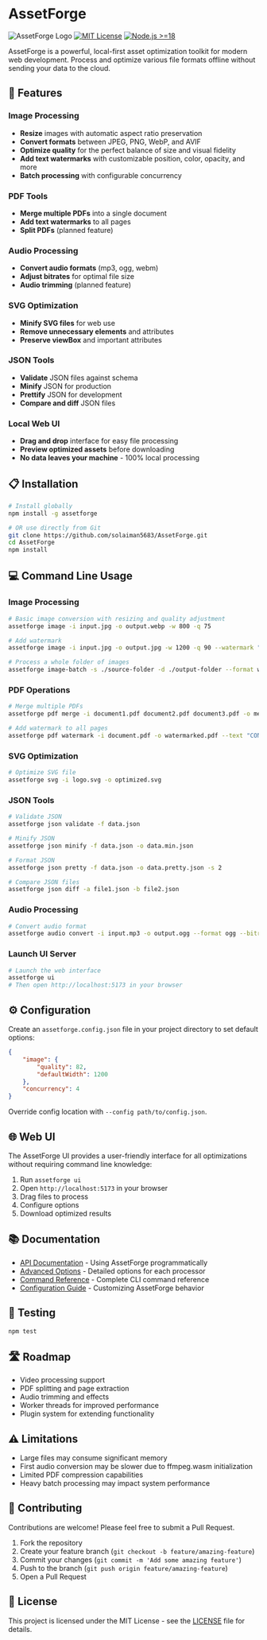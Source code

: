 # AssetForge

![AssetForge Logo](https://img.shields.io/badge/AssetForge-Local%20Asset%20Optimization-blue)
[![MIT License](https://img.shields.io/badge/License-MIT-green.svg)](LICENSE)
[![Node.js >=18](https://img.shields.io/badge/Node.js-%3E%3D18-brightgreen)](https://nodejs.org/)

AssetForge is a powerful, local-first asset optimization toolkit for modern web development. Process and optimize various file formats offline without sending your data to the cloud.

## 🚀 Features

### Image Processing

- **Resize** images with automatic aspect ratio preservation
- **Convert formats** between JPEG, PNG, WebP, and AVIF
- **Optimize quality** for the perfect balance of size and visual fidelity
- **Add text watermarks** with customizable position, color, opacity, and more
- **Batch processing** with configurable concurrency

### PDF Tools

- **Merge multiple PDFs** into a single document
- **Add text watermarks** to all pages
- **Split PDFs** (planned feature)

### Audio Processing

- **Convert audio formats** (mp3, ogg, webm)
- **Adjust bitrates** for optimal file size
- **Audio trimming** (planned feature)

### SVG Optimization

- **Minify SVG files** for web use
- **Remove unnecessary elements** and attributes
- **Preserve viewBox** and important attributes

### JSON Tools

- **Validate** JSON files against schema
- **Minify** JSON for production
- **Prettify** JSON for development
- **Compare and diff** JSON files

### Local Web UI

- **Drag and drop** interface for easy file processing
- **Preview optimized assets** before downloading
- **No data leaves your machine** - 100% local processing

## 📋 Installation

```bash
# Install globally
npm install -g assetforge

# OR use directly from Git
git clone https://github.com/solaiman5683/AssetForge.git
cd AssetForge
npm install
```

## 💻 Command Line Usage

### Image Processing

```bash
# Basic image conversion with resizing and quality adjustment
assetforge image -i input.jpg -o output.webp -w 800 -q 75

# Add watermark
assetforge image -i input.jpg -o output.jpg -w 1200 -q 90 --watermark "© Copyright 2025"

# Process a whole folder of images
assetforge image-batch -s ./source-folder -d ./output-folder --format webp --quality 80
```

### PDF Operations

```bash
# Merge multiple PDFs
assetforge pdf merge -i document1.pdf document2.pdf document3.pdf -o merged.pdf

# Add watermark to all pages
assetforge pdf watermark -i document.pdf -o watermarked.pdf --text "CONFIDENTIAL"
```

### SVG Optimization

```bash
# Optimize SVG file
assetforge svg -i logo.svg -o optimized.svg
```

### JSON Tools

```bash
# Validate JSON
assetforge json validate -f data.json

# Minify JSON
assetforge json minify -f data.json -o data.min.json

# Format JSON
assetforge json pretty -f data.json -o data.pretty.json -s 2

# Compare JSON files
assetforge json diff -a file1.json -b file2.json
```

### Audio Processing

```bash
# Convert audio format
assetforge audio convert -i input.mp3 -o output.ogg --format ogg --bitrate 128k
```

### Launch UI Server

```bash
# Launch the web interface
assetforge ui
# Then open http://localhost:5173 in your browser
```

## ⚙️ Configuration

Create an `assetforge.config.json` file in your project directory to set default options:

```json
{
	"image": {
		"quality": 82,
		"defaultWidth": 1200
	},
	"concurrency": 4
}
```

Override config location with `--config path/to/config.json`.

## 🌐 Web UI

The AssetForge UI provides a user-friendly interface for all optimizations without requiring command line knowledge:

1. Run `assetforge ui`
2. Open `http://localhost:5173` in your browser
3. Drag files to process
4. Configure options
5. Download optimized results

## 📚 Documentation

- [API Documentation](./docs/api.md) - Using AssetForge programmatically
- [Advanced Options](./docs/advanced-options.md) - Detailed options for each processor
- [Command Reference](./docs/commands.md) - Complete CLI command reference
- [Configuration Guide](./docs/configuration.md) - Customizing AssetForge behavior

## 🧪 Testing

```bash
npm test
```

## 🛣️ Roadmap

- Video processing support
- PDF splitting and page extraction
- Audio trimming and effects
- Worker threads for improved performance
- Plugin system for extending functionality

## ⚠️ Limitations

- Large files may consume significant memory
- First audio conversion may be slower due to ffmpeg.wasm initialization
- Limited PDF compression capabilities
- Heavy batch processing may impact system performance

## 🤝 Contributing

Contributions are welcome! Please feel free to submit a Pull Request.

1. Fork the repository
2. Create your feature branch (`git checkout -b feature/amazing-feature`)
3. Commit your changes (`git commit -m 'Add some amazing feature'`)
4. Push to the branch (`git push origin feature/amazing-feature`)
5. Open a Pull Request

## 📜 License

This project is licensed under the MIT License - see the [LICENSE](LICENSE) file for details.
